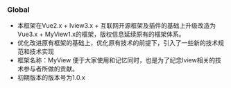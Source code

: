 ### Global
* 本框架在Vue2.x + Iview3.x + 互联网开源框架及插件的基础上升级改造为Vue3.x + MyView1.x的框架，版权信息延续原有的框架体系。
* 优化改进原有框架的基础上，优化原有技术的前提下，引入了一些新的技术规范和技术实现
* 框架名称：MyView 便于大家使用和记忆同时，也是为了纪念Iview相关的技术参与者所做的贡献。
* 初期版本的版本号为1.0.x
